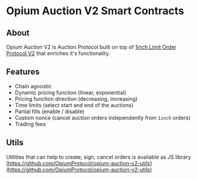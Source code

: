 # Opium Auction V2 Smart Contracts

## About

Opium Auction V2 is Auction Protocol built on top of [1inch Limit Order Protocol V2](https://github.com/1inch/limit-order-protocol) that enriches it's functionality.

## Features

- Chain agnostic
- Dynamic pricing function (linear, exponential)
- Pricing function direction (decreasing, increasing)
- Time limits (select start and end of the auctions)
- Partial fills (enable / disable)
- Custom nonce (cancel auction orders independently from `1inch` orders)
- Trading fees

## Utils

Utilities that can help to create, sign, cancel orders is available as JS library [https://github.com/OpiumProtocol/opium-auction-v2-utils](https://github.com/OpiumProtocol/opium-auction-v2-utils)